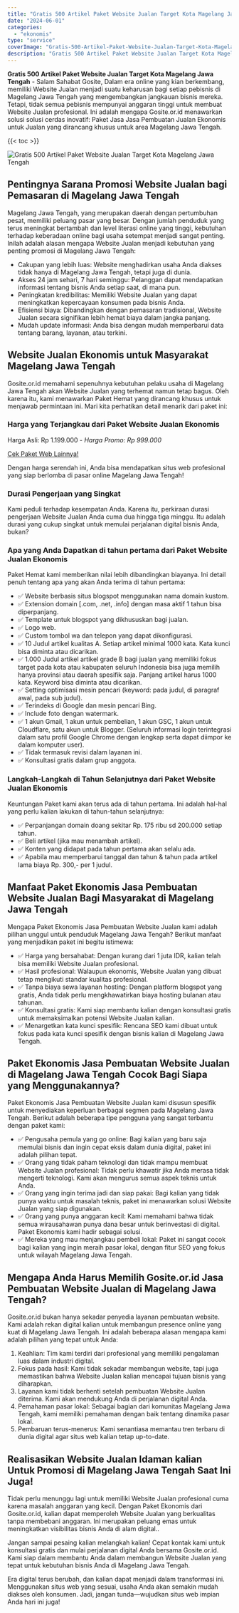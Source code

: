 ```yaml
---
title: "Gratis 500 Artikel Paket Website Jualan Target Kota Magelang Jawa Tengah"
date: "2024-06-01"
categories: 
  - "ekonomis"
type: "service"
coverImage: "Gratis-500-Artikel-Paket-Website-Jualan-Target-Kota-Magelang-Jawa-Tengah.png"
description: "Gratis 500 Artikel Paket Website Jualan Target Kota Magelang Jawa Tengah. Era digital terus berubah, dan kalian dapat menjadi dalam transformasi ini. Menggun..."
---
```


**Gratis 500 Artikel Paket Website Jualan Target Kota Magelang Jawa Tengah** - Salam Sahabat Gosite, Dalam era online yang kian berkembang, memiliki Website Jualan menjadi suatu keharusan bagi setiap pebisnis di Magelang Jawa Tengah yang mengembangkan jangkauan bisnis mereka. Tetapi, tidak semua pebisnis mempunyai anggaran tinggi untuk membuat Website Jualan profesional. Ini adalah mengapa Gosite.or.id menawarkan solusi solusi cerdas inovatif: Paket Jasa Jasa Pembuatan Jualan Ekonomis untuk Jualan yang dirancang khusus untuk area Magelang Jawa Tengah.

{{< toc >}}

![Gratis 500 Artikel Paket Website Jualan Target Kota Magelang Jawa Tengah](/images/ekonomis/Gratis-500-Artikel-Paket-Website-Jualan-Target-Kota-Magelang-Jawa-Tengah.png)

## Pentingnya Sarana Promosi Website Jualan bagi Pemasaran di Magelang Jawa Tengah

Magelang Jawa Tengah, yang merupakan daerah dengan pertumbuhan pesat, memiliki peluang pasar yang besar. Dengan jumlah penduduk yang terus meningkat bertambah dan level literasi online yang tinggi, kebutuhan terhadap keberadaan online bagi usaha setempat menjadi sangat penting. Inilah adalah alasan mengapa Website Jualan menjadi kebutuhan yang penting promosi di Magelang Jawa Tengah:

- Cakupan yang lebih luas: Website menghadirkan usaha Anda diakses tidak hanya di Magelang Jawa Tengah, tetapi juga di dunia.
- Akses 24 jam sehari, 7 hari seminggu: Pelanggan dapat mendapatkan informasi tentang bisnis Anda setiap saat, di mana pun.
- Peningkatan kredibilitas: Memiliki Website Jualan yang dapat meningkatkan kepercayaan konsumen pada bisnis Anda.
- Efisiensi biaya: Dibandingkan dengan pemasaran tradisional, Website Jualan secara signifikan lebih hemat biaya dalam jangka panjang.
- Mudah update informasi: Anda bisa dengan mudah memperbarui data tentang barang, layanan, atau terkini.

## Website Jualan Ekonomis untuk Masyarakat Magelang Jawa Tengah

Gosite.or.id memahami sepenuhnya kebutuhan pelaku usaha di Magelang Jawa Tengah akan Website Jualan yang terhemat namun tetap bagus. Oleh karena itu, kami menawarkan Paket Hemat yang dirancang khusus untuk menjawab permintaan ini. Mari kita perhatikan detail menarik dari paket ini:

### Harga yang Terjangkau dari Paket Website Jualan Ekonomis

<a class="cta-button">Harga Asli: Rp 1.199.000 - <em>Harga Promo: Rp 999.000</em></a>

<a href="/jasa-web/" class="cta-button">Cek Paket Web Lainnya!</a>

Dengan harga serendah ini, Anda bisa mendapatkan situs web profesional yang siap berlomba di pasar online Magelang Jawa Tengah!

### Durasi Pengerjaan yang Singkat

Kami peduli terhadap kesempatan Anda. Karena itu, perkiraan durasi pengerjaan Website Jualan Anda cuma dua hingga tiga minggu. Itu adalah durasi yang cukup singkat untuk memulai perjalanan digital bisnis Anda, bukan?

### Apa yang Anda Dapatkan di tahun pertama dari Paket Website Jualan Ekonomis

Paket Hemat kami memberikan nilai lebih dibandingkan biayanya. Ini detail penuh tentang apa yang akan Anda terima di tahun pertama:

- ✅ Website berbasis situs blogspot menggunakan nama domain kustom.
- ✅ Extension domain \[.com, .net, .info\] dengan masa aktif 1 tahun bisa diperpanjang.
- ✅ Template untuk blogspot yang dikhususkan bagi jualan.
- ✅ Logo web.
- ✅ Custom tombol wa dan telepon yang dapat dikonfigurasi.
- ✅ 10 Judul artikel kualitas A. Setiap artikel minimal 1000 kata. Kata kunci bisa diminta atau dicarikan.
- ✅ 1.000 Judul artikel artikel grade B bagi jualan yang memiliki fokus target pada kota atau kabupaten seluruh Indonesia bisa juga memilih hanya provinsi atau daerah spesifik saja. Panjang artikel harus 1000 kata. Keyword bisa diminta atau dicarikan.
- ✅ Setting optimisasi mesin pencari (keyword: pada judul, di paragraf awal, pada sub judul).
- ✅ Terindeks di Google dan mesin pencari Bing.
- ✅ Include foto dengan watermark.
- ✅ 1 akun Gmail, 1 akun untuk pembelian, 1 akun GSC, 1 akun untuk Cloudflare, satu akun untuk Blogger. (Seluruh informasi login terintegrasi dalam satu profil Google Chrome dengan lengkap serta dapat diimpor ke dalam komputer user).
- ✅ Tidak termasuk revisi dalam layanan ini.
- ✅ Konsultasi gratis dalam grup anggota.

### Langkah-Langkah di Tahun Selanjutnya dari Paket Website Jualan Ekonomis

Keuntungan Paket kami akan terus ada di tahun pertama. Ini adalah hal-hal yang perlu kalian lakukan di tahun-tahun selanjutnya:

- ✅ Perpanjangan domain doang sekitar Rp. 175 ribu sd 200.000 setiap tahun.
- ✅ Beli artikel (jika mau menambah artikel).
- ✅ Konten yang didapat pada tahun pertama akan selalu ada.
- ✅ Apabila mau memperbarui tanggal dan tahun & tahun pada artikel lama biaya Rp. 300,- per 1 judul.

## Manfaat Paket Ekonomis Jasa Pembuatan Website Jualan Bagi Masyarakat di Magelang Jawa Tengah

Mengapa Paket Ekonomis Jasa Pembuatan Website Jualan kami adalah pilihan unggul untuk penduduk Magelang Jawa Tengah? Berikut manfaat yang menjadikan paket ini begitu istimewa:

- ✅ Harga yang bersahabat: Dengan kurang dari 1 juta IDR, kalian telah bisa memiliki Website Jualan profesional.
- ✅ Hasil profesional: Walaupun ekonomis, Website Jualan yang dibuat tetap mengikuti standar kualitas profesional.
- ✅ Tanpa biaya sewa layanan hosting: Dengan platform blogspot yang gratis, Anda tidak perlu mengkhawatirkan biaya hosting bulanan atau tahunan.
- ✅ Konsultasi gratis: Kami siap membantu kalian dengan konsultasi gratis untuk memaksimalkan potensi Website Jualan kalian.
- ✅ Menargetkan kata kunci spesifik: Rencana SEO kami dibuat untuk fokus pada kata kunci spesifik dengan bisnis kalian di Magelang Jawa Tengah.

## Paket Ekonomis Jasa Pembuatan Website Jualan di Magelang Jawa Tengah Cocok Bagi Siapa yang Menggunakannya?

Paket Ekonomis Jasa Pembuatan Website Jualan kami disusun spesifik untuk menyediakan keperluan berbagai segmen pada Magelang Jawa Tengah. Berikut adalah beberapa tipe pengguna yang sangat terbantu dengan paket kami:

- ✅ Pengusaha pemula yang go online: Bagi kalian yang baru saja memulai bisnis dan ingin cepat eksis dalam dunia digital, paket ini adalah pilihan tepat.
- ✅ Orang yang tidak paham teknologi dan tidak mampu membuat Website Jualan profesional: Tidak perlu khawatir jika Anda merasa tidak mengerti teknologi. Kami akan mengurus semua aspek teknis untuk Anda.
- ✅ Orang yang ingin terima jadi dan siap pakai: Bagi kalian yang tidak punya waktu untuk masalah teknis, paket ini menawarkan solusi Website Jualan yang siap digunakan.
- ✅ Orang yang punya anggaran kecil: Kami memahami bahwa tidak semua wirausahawan punya dana besar untuk berinvestasi di digital. Paket Ekonomis kami hadir sebagai solusi.
- ✅ Mereka yang mau menjangkau pembeli lokal: Paket ini sangat cocok bagi kalian yang ingin meraih pasar lokal, dengan fitur SEO yang fokus untuk wilayah Magelang Jawa Tengah.

## Mengapa Anda Harus Memilih Gosite.or.id Jasa Pembuatan Website Jualan di Magelang Jawa Tengah?

Gosite.or.id bukan hanya sekadar penyedia layanan pembuatan website. Kami adalah rekan digital kalian untuk membangun presence online yang kuat di Magelang Jawa Tengah. Ini adalah beberapa alasan mengapa kami adalah pilihan yang tepat untuk Anda:

1. Keahlian: Tim kami terdiri dari profesional yang memiliki pengalaman luas dalam industri digital.
2. Fokus pada hasil: Kami tidak sekadar membangun website, tapi juga memastikan bahwa Website Jualan kalian mencapai tujuan bisnis yang diharapkan.
3. Layanan kami tidak berhenti setelah pembuatan Website Jualan diterima. Kami akan mendukung Anda di perjalanan digital Anda.
4. Pemahaman pasar lokal: Sebagai bagian dari komunitas Magelang Jawa Tengah, kami memiliki pemahaman dengan baik tentang dinamika pasar lokal.
5. Pembaruan terus-menerus: Kami senantiasa memantau tren terbaru di dunia digital agar situs web kalian tetap up-to-date.

## Realisasikan Website Jualan Idaman kalian Untuk Promosi di Magelang Jawa Tengah Saat Ini Juga!

Tidak perlu menunggu lagi untuk memiliki Website Jualan profesional cuma karena masalah anggaran yang kecil. Dengan Paket Ekonomis dari Gosite.or.id, kalian dapat memperoleh Website Jualan yang berkualitas tanpa membebani anggaran. Ini merupakan peluang emas untuk meningkatkan visibilitas bisnis Anda di alam digital..

Jangan sampai pesaing kalian melangkah kalian! Cepat kontak kami untuk konsultasi gratis dan mulai perjalanan digital Anda bersama Gosite.or.id. Kami siap dalam membantu Anda dalam membangun Website Jualan yang tepat untuk kebutuhan bisnis Anda di Magelang Jawa Tengah.

Era digital terus berubah, dan kalian dapat menjadi dalam transformasi ini. Menggunakan situs web yang sesuai, usaha Anda akan semakin mudah diakses oleh konsumen. Jadi, jangan tunda—wujudkan situs web impian Anda hari ini juga!